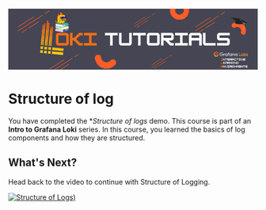 ![Loki Quickstart](../../assets/loki-ile.png)

# Structure of log

You have completed the **Structure of logs* demo. This course is part of an **Intro to Grafana Loki** series. In this course, you learned the basics of log components and how they are structured.

## What's Next?

Head back to the video to continue with Structure of Logging.

[![Structure of Logs](https://img.youtube.com/vi/8_JyqEqaHiw/0.jpg))](https://www.youtube.com/watch?v=8_JyqEqaHiw)

